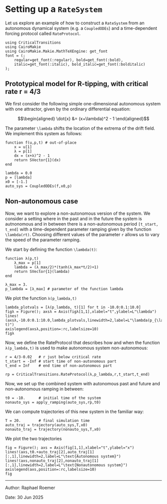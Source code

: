 # Setting up a `RateSystem`
Let us explore an example of how to construct a `RateSystem` from an autonomous dynamical system (e.g. a `CoupledODEs`) and a time-dependent forcing protocol called `RateProtocol`.

```@example RateSystem
using CriticalTransitions
using CairoMakie
using CairoMakie.Makie.MathTeXEngine: get_font
font = (;
    regular=get_font(:regular), bold=get_font(:bold),
    italic=get_font(:italic), bold_italic=get_font(:bolditalic)
);
```

## Prototypical model for R-tipping, with critical rate r = 4/3

We first consider the following simple one-dimensional autonomous system with one attractor, given by the ordinary differential equation:
```math
\begin{aligned}
    \dot{x} &= (x+\lambda)^2 - 1
\end{aligned}
```
The parameter ``\lambda`` shifts the location of the extrema of the drift field. 
We implement this system as follows:

```@example RateSystem
function f(u,p,t) # out-of-place
    x = u[1]
    λ = p[1]
    dx = (x+λ)^2 - 1
    return SVector{1}(dx)
end

lambda = 0.0 
p = [lambda]
x0 = [-1.]
auto_sys = CoupledODEs(f,x0,p)
```

## Non-autonomous case

Now, we want to explore a non-autonomous version of the system. 
We consider a setting where in the past and in the future the system is autnonomous and in between there is a non-autonomous period ``[t_start, t_end]`` with a time-dependent parameter ramping given by the function ``\lambda(rt)``. Choosing different values of the parameter ``r`` allows us to vary the speed of the parameter ramping.

We start by defining the function ``\lambda(t)``:
```@example RateSystem
function λ(p,t)
    λ_max = p[1]
    lambda = (λ_max/2)*(tanh(λ_max*t/2)+1)
    return SVector{1}(lambda)
end

λ_max = 3.
p_lambda = [λ_max] # parameter of the function lambda
```


We plot the function ``λ(p_lambda,t)``

```@example RateSystem
lambda_plotvals = [λ(p_lambda, t)[1] for t in -10.0:0.1:10.0]
figλ = Figure(); axsλ = Axis(figλ[1,1],xlabel="t",ylabel=L"\lambda")
lines!(axsλ,-10.0:0.1:10.0,lambda_plotvals,linewidth=2,label=L"\lambda(p_{\lambda}, t)")
axislegend(axsλ,position=:rc,labelsize=10)
figλ
```


Now, we define the RateProtocol that describes how and when the function ``λ(p_lambda,t)`` is used to
make autonomous system non-autonomous:

```@example RateSystem
r = 4/3-0.02   # r just below critical rate
t_start = -Inf # start time of non-autonomous part
t_end = Inf    # end time of non-autonomous part

rp = CriticalTransitions.RateProtocol(λ,p_lambda,r,t_start,t_end)
```



Now, we set up the combined system with autonomous past and future and non-autonomous ramping in between:

```@example RateSystem
t0 = -10.      # initial time of the system
nonauto_sys = apply_ramping(auto_sys,rp,t0)
```

We can compute trajectories of this new system in the familiar way:
```@example RateSystem
T = 20.        # final simulation time
auto_traj = trajectory(auto_sys,T,x0)
nonauto_traj = trajectory(nonauto_sys,T,x0)
```

We plot the two trajectories

```@example RateSystem
fig = Figure(); axs = Axis(fig[1,1],xlabel="t",ylabel="x")
lines!(axs,t0.+auto_traj[2],auto_traj[1][:,1],linewidth=2,label=L"\text{Autonomous system}")
lines!(axs,nonauto_traj[2],nonauto_traj[1][:,1],linewidth=2,label=L"\text{Nonautonomous system}")
axislegend(axs,position=:rc,labelsize=10)
fig
```

-----
Author: Raphael Roemer

Date: 30 Jun 2025
